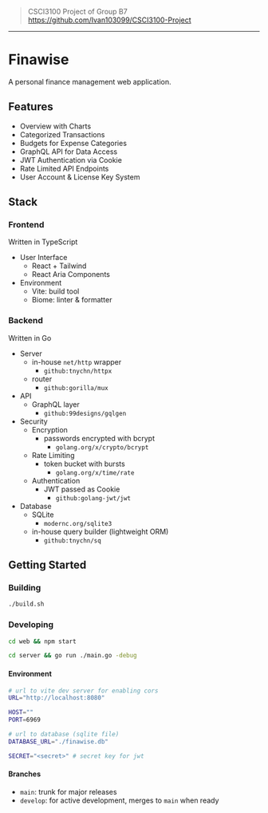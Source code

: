 > CSCI3100 Project of Group B7
> https://github.com/Ivan103099/CSCI3100-Project

---

# Finawise

A personal finance management web application.

## Features

- Overview with Charts
- Categorized Transactions
- Budgets for Expense Categories
- GraphQL API for Data Access
- JWT Authentication via Cookie
- Rate Limited API Endpoints
- User Account & License Key System

## Stack

### Frontend

Written in TypeScript

- User Interface
  - React + Tailwind
  - React Aria Components
- Environment
  - Vite: build tool
  - Biome: linter & formatter

### Backend

Written in Go

- Server
  - in-house `net/http` wrapper
    - `github:tnychn/httpx`
  - router
    - `github:gorilla/mux`
- API
  - GraphQL layer
    - `github:99designs/gqlgen`
- Security
  - Encryption
    - passwords encrypted with bcrypt
      - `golang.org/x/crypto/bcrypt`
  - Rate Limiting
    - token bucket with bursts
      - `golang.org/x/time/rate`
  - Authentication
    - JWT passed as Cookie
      - `github:golang-jwt/jwt`
- Database
  - SQLite
    - `modernc.org/sqlite3`
  - in-house query builder (lightweight ORM)
    - `github:tnychn/sq`

## Getting Started

### Building

```bash
./build.sh
```

### Developing

```bash
cd web && npm start

cd server && go run ./main.go -debug
```

#### Environment

```bash
# url to vite dev server for enabling cors
URL="http://localhost:8080"

HOST=""
PORT=6969

# url to database (sqlite file)
DATABASE_URL="./finawise.db"

SECRET="<secret>" # secret key for jwt
```

#### Branches

- `main`: trunk for major releases
- `develop`: for active development, merges to `main` when ready
